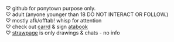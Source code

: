 ♡ github for ponytown purpose only. <br>
♡ adult (anyone younger than 18 DO NOT INTERACT OR FOLLOW.) <br>
♡ mostly afk/offtab! whisp for attention <br>
♡ check out [carrd](https://lynton.carrd.co/) & sign [atabook](https://fuzzy-lynt.atabook.org/) <br>
♡ [strawpage](https://fuzzy-lynt.straw.page/) is only drawings & chats - no info
